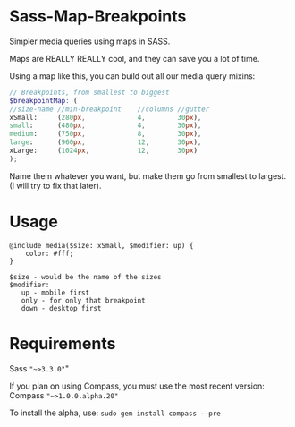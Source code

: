 Sass-Map-Breakpoints
====================

Simpler media queries using maps in SASS.

Maps are REALLY REALLY cool, and they can save you a lot of time.

Using a map like this, you can build out all our media query mixins:

```` scss
// Breakpoints, from smallest to biggest 
$breakpointMap: (
//size-name //min-breakpoint    //columns //gutter
xSmall:     (280px,             4,        30px),
small:      (480px,             4,        30px),
medium:     (750px,             8,        30px),
large:      (960px,             12,       30px),
xLarge:     (1024px,            12,       30px)
);
````

Name them whatever you want, but make them go from smallest to largest. (I will try to fix that later).

# Usage

````
@include media($size: xSmall, $modifier: up) {
	color: #fff;
}
`````

````
$size - would be the name of the sizes
$modifier:
   up - mobile first
   only - for only that breakpoint
   down - desktop first
````
# Requirements

Sass `"~>3.3.0"`"

If you plan on using Compass, you must use the most recent version: Compass `"~>1.0.0.alpha.20"`

To install the alpha, use: `sudo gem install compass --pre`